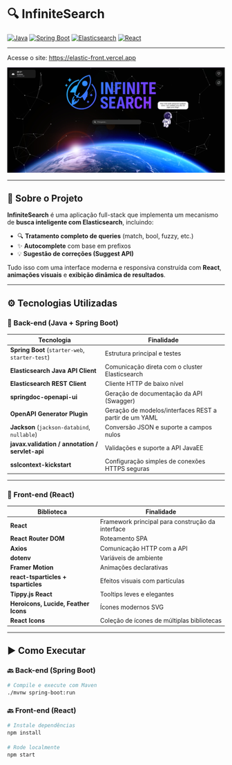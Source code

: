 # 🔍 InfiniteSearch

[![Java](https://img.shields.io/badge/Java-19-blue?style=for-the-badge&logo=java)](https://www.oracle.com/java/)
[![Spring Boot](https://img.shields.io/badge/Spring_Boot-3.1.0-success?style=for-the-badge&logo=springboot)](https://spring.io/projects/spring-boot)
[![Elasticsearch](https://img.shields.io/badge/Elasticsearch-8.8.0-005571?style=for-the-badge&logo=elasticsearch)](https://www.elastic.co/elasticsearch/)
[![React](https://img.shields.io/badge/React-18-61dafb?style=for-the-badge&logo=react)](https://react.dev/)

---
Acesse o site: https://elastic-front.vercel.app

![Preview InfiniteSearch](frontend/public/preview.jpeg)

---

## 🧠 Sobre o Projeto

**InfiniteSearch** é uma aplicação full-stack que implementa um mecanismo de **busca inteligente com Elasticsearch**, incluindo:
- 🔍 **Tratamento completo de queries** (match, bool, fuzzy, etc.)
- ✨ **Autocomplete** com base em prefixos
- 💡 **Sugestão de correções (Suggest API)**

Tudo isso com uma interface moderna e responsiva construída com **React**, **animações visuais** e **exibição dinâmica de resultados**.

---

## ⚙️ Tecnologias Utilizadas

### 🔧 Back-end (Java + Spring Boot)

| Tecnologia | Finalidade |
|-----------|------------|
| **Spring Boot** (`starter-web`, `starter-test`) | Estrutura principal e testes |
| **Elasticsearch Java API Client** | Comunicação direta com o cluster Elasticsearch |
| **Elasticsearch REST Client** | Cliente HTTP de baixo nível |
| **springdoc-openapi-ui** | Geração de documentação da API (Swagger) |
| **OpenAPI Generator Plugin** | Geração de modelos/interfaces REST a partir de um YAML |
| **Jackson** (`jackson-databind`, `nullable`) | Conversão JSON e suporte a campos nulos |
| **javax.validation / annotation / servlet-api** | Validações e suporte a API JavaEE |
| **sslcontext-kickstart** | Configuração simples de conexões HTTPS seguras |

---

### 🎨 Front-end (React)

| Biblioteca | Finalidade |
|------------|------------|
| **React** | Framework principal para construção da interface |
| **React Router DOM** | Roteamento SPA |
| **Axios** | Comunicação HTTP com a API |
| **dotenv** | Variáveis de ambiente |
| **Framer Motion** | Animações declarativas |
| **react-tsparticles + tsparticles** | Efeitos visuais com partículas |
| **Tippy.js React** | Tooltips leves e elegantes |
| **Heroicons, Lucide, Feather Icons** | Ícones modernos SVG |
| **React Icons** | Coleção de ícones de múltiplas bibliotecas |

---

## ▶️ Como Executar

### 🔙 Back-end (Spring Boot)
```bash
# Compile e execute com Maven
./mvnw spring-boot:run
```

### 🔙 Front-end (React)
```bash
# Instale dependências
npm install

# Rode localmente
npm start
```
